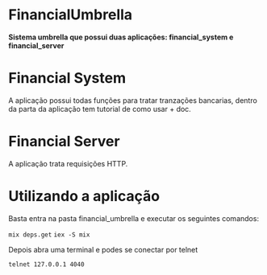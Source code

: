 # FinancialUmbrella

**Sistema umbrella que possui duas aplicações: financial_system e financial_server**

# Financial System
  A aplicação possui todas funções para tratar tranzações bancarias, dentro da parta da aplicação tem tutorial de como usar + doc.
 
# Financial Server
  A aplicação trata requisições HTTP.
  
# Utilizando a aplicação
  Basta entra na pasta financial_umbrella e executar os seguintes comandos:
  
  `mix deps.get`
  `iex -S mix`
  
  Depois abra uma terminal e podes se conectar por telnet
  
  `telnet 127.0.0.1 4040`
  

 
